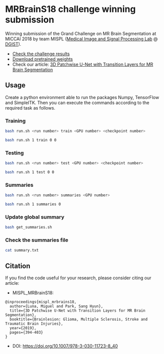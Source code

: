 # MRBrainS18 challenge winning submission

Winning submission of the Grand Challenge on MR Brain Segmentation at MICCAI 2018 by team MISPL ([Medical Image and Signal Processing Lab](https://mispl.dgist.ac.kr/) @ [DGIST](https://www.dgist.ac.kr/en/)).

* [Check the challenge results](http://mrbrains18.isi.uu.nl/results/eight-label-segmentation-results/)
* [Download pretrained weights](https://drive.google.com/file/d/1MU6XEU5OE4Z2UgjCbxPoSdES0i2JZvUr/view?usp=sharing)
* Check our article: [3D Patchwise U-Net with Transition Layers for MR Brain Segmentation](https://link.springer.com/chapter/10.1007/978-3-030-11723-8_40)


## Usage

Create a python environment able to run the packages Numpy, TensorFlow and SimpleITK. Then you can execute the commands according to the required task as follows.

### Training

```bash
bash run.sh <run number> train <GPU number> <checkpoint number>
```

```bash
bash run.sh 1 train 0 0
```

### Testing

```bash
bash run.sh <run number> test <GPU number> <checkpoint number>
```

```bash
bash run.sh 1 test 0 0
```

### Summaries

```bash
bash run.sh <run number> summaries <GPU number>
```

```bash
bash run.sh 1 summaries 0
```

### Update global summary

```bash
bash get_summaries.sh
```

### Check the summaries file

```bash
cat summary.txt
```


## Citation

If you find the code useful for your research, please consider citing our article:

* MISPL_MRBrainS18:

```
@inproceedings{mispl_mrbrains18,
  author={Luna, Miguel and Park, Sang Hyun},
  title={3D Patchwise U-Net with Transition Layers for MR Brain Segmentation},
  booktitle={Brainlesion: Glioma, Multiple Sclerosis, Stroke and Traumatic Brain Injuries},
  year={2019},
  pages={394-403}
}
```

* DOI: https://doi.org/10.1007/978-3-030-11723-8_40
